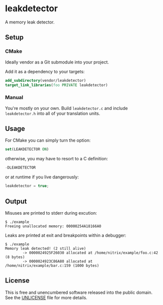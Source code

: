 # leakdetector

A memory leak detector.

## Setup

### CMake
Ideally vendor as a Git submodule into your project.

Add it as a dependency to your targets:
```cmake
add_subdirectory(vendor/leakdetector)
target_link_libraries(foo PRIVATE leakdetector)
```

### Manual

You're mostly on your own. Build `leakdetector.c` and include `leakdetector.h` into all of your translation units.

## Usage

For CMake you can simply turn the option:
```cmake
set(LEAKDETECTOR ON)
```
otherwise, you may have to resort to a C definition:
```c
-DLEAKDETECTOR
```
or at runtime if you live dangerously:
```c
leakdetector = true;
```

## Output

Misuses are printed to stderr during excution:

```
$ ./example
Freeing unallocated memory: 00000254A18166A0
```

Leaks are printed at exit and breakpoints within a debugger:

```
$ ./example
Memory leak detected! (2 still alive)
        -> 0000024925F26030 allocated at /home/nitrix/example/foo.c:42 (8 bytes)
        -> 0000024923C86A80 allocated at /home/nitrix/example/bar.c:159 (1000 bytes) 
```

## License

This is free and unencumbered software released into the public domain. See the [UNLICENSE](UNLICENSE) file for more details.
